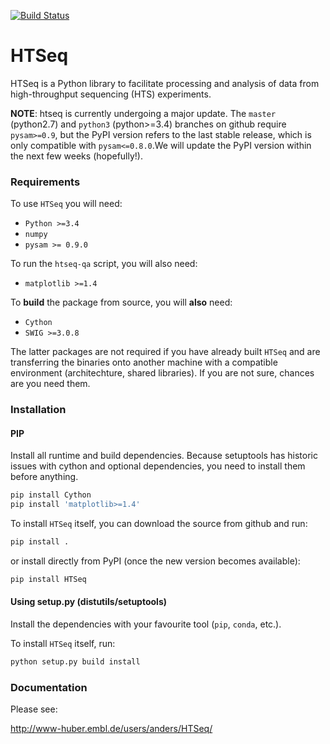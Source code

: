 [![Build Status](https://travis-ci.org/simon-anders/htseq.svg?branch=python3)](https://travis-ci.org/simon-anders/htseq)

# HTSeq
HTSeq is a Python library to facilitate processing and analysis of data from high-throughput sequencing (HTS) experiments. 

**NOTE**: htseq is currently undergoing a major update. The `master` (python2.7) and `python3` (python>=3.4) branches on github require `pysam>=0.9`, but the PyPI version refers to the last stable release, which is only compatible with `pysam<=0.8.0`.We will update the PyPI version within the next few weeks (hopefully!).

### Requirements
To use `HTSeq` you will need:
- `Python >=3.4`
- `numpy`
- `pysam >= 0.9.0`

To run the `htseq-qa` script, you will also need:
- `matplotlib >=1.4`

To **build** the package from source, you will **also** need:
- `Cython`
- `SWIG >=3.0.8`

The latter packages are not required if you have already built `HTSeq` and are transferring the binaries onto another machine with a compatible environment (architechture, shared libraries). If you are not sure, chances are you need them.

### Installation
#### PIP
Install all runtime and build dependencies. Because setuptools has historic issues with cython and optional dependencies, you need to install them before anything.
```bash
pip install Cython
pip install 'matplotlib>=1.4'
```

To install `HTSeq` itself, you can download the source from github and run:
```bash
pip install .
```
or install directly from PyPI (once the new version becomes available):
```bash
pip install HTSeq
```

#### Using setup.py (distutils/setuptools)
Install the dependencies with your favourite tool (`pip`, `conda`, etc.).

To install `HTSeq` itself, run:
```bash
python setup.py build install
```

### Documentation
Please see:

   http://www-huber.embl.de/users/anders/HTSeq/

